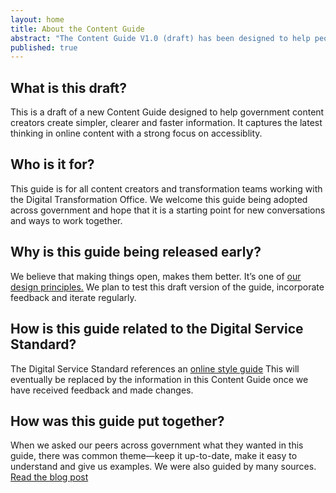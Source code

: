 ```yaml
---
layout: home
title: About the Content Guide
abstract: "The Content Guide V1.0 (draft) has been designed to help people working in government create simpler, clearer and faster information. This is an early release of a ‘living’ document that will evolve over time based on feedback and suggestions from the government community."
published: true
---
```


## What is this draft?

This is a draft of a new Content Guide designed to help government content creators create simpler, clearer and faster information. It captures the latest thinking in online content with a strong focus on accessiblity.

## Who is it for?

This guide is for all content creators and transformation teams working with the Digital Transformation Office. We welcome this guide being adopted across government and hope that it is a starting point for new conversations and ways to work together.

## Why is this guide being released early?

We believe that making things open, makes them better. It’s one of [our design principles.](https://www.dto.gov.au/standard/design-principles/ "DTO design principles") We plan to test this draft version of the guide, incorporate feedback and iterate regularly.

## How is this guide related to the Digital Service Standard?

The Digital Service Standard references an [online style guide](https://www.dto.gov.au/standard/design-guides/online-writing/ "Online style guide") This will eventually be replaced by the information in this Content Guide once we have received feedback and made changes.

## How was this guide put together?

When we asked our peers across government what they wanted in this guide, there was common theme—keep it up-to-date, make it easy to understand and give us examples. We were also guided by many sources. [Read the blog post](https://www.dto.gov.au/blog/walking-the-talk/ "Read the blog post")
